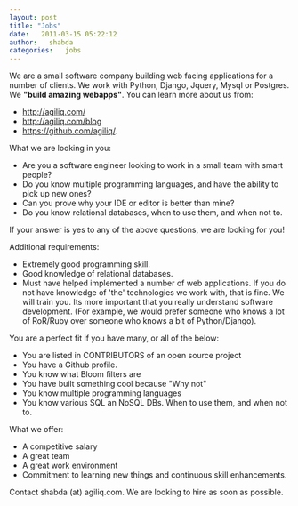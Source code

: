 ```yaml
---
layout: post
title: "Jobs"
date:   2011-03-15 05:22:12
author:   shabda
categories:   jobs
---
```


We are a small software company building web facing applications for a
number of clients. We work with Python, Django, Jquery, Mysql or
Postgres. We **"build amazing webapps"**. You can learn more about us
from:

-   <http://agiliq.com/>
-   <http://agiliq.com/blog>
-   <https://github.com/agiliq/>.

What we are looking in you:

-   Are you a software engineer looking to work in a small team with
    smart people?
-   Do you know multiple programming languages, and have the ability to
    pick up new ones?
-   Can you prove why your IDE or editor is better than mine?
-   Do you know relational databases, when to use them, and when not to.

If your answer is yes to any of the above questions, we are looking for
you!

Additional requirements:

-   Extremely good programming skill.
-   Good knowledge of relational databases.
-   Must have helped implemented a number of web applications. If you do
    not have knowledge of \'the\' technologies we work with, that is
    fine. We will train you. Its more important that you really
    understand software development. (For example, we would prefer
    someone who knows a lot of RoR/Ruby over someone who knows a bit of
    Python/Django).

You are a perfect fit if you have many, or all of the below:

-   You are listed in CONTRIBUTORS of an open source project
-   You have a Github profile.
-   You know what Bloom filters are
-   You have built something cool because "Why not"
-   You know multiple programming languages
-   You know various SQL an NoSQL DBs. When to use them, and when not
    to.

What we offer:

-   A competitive salary
-   A great team
-   A great work environment
-   Commitment to learning new things and continuous skill enhancements.

Contact shabda (at) agiliq.com. We are looking to hire as soon as
possible.
